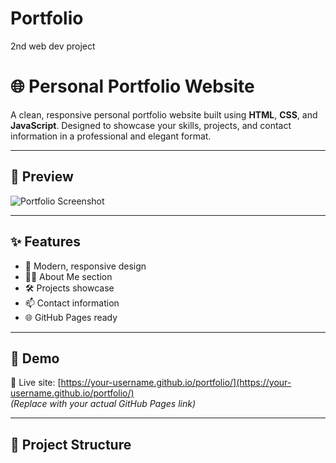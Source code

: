 # Portfolio
2nd web dev project
# 🌐 Personal Portfolio Website

A clean, responsive personal portfolio website built using **HTML**, **CSS**, and **JavaScript**. Designed to showcase your skills, projects, and contact information in a professional and elegant format.

---

## 📸 Preview

![Portfolio Screenshot](https://via.placeholder.com/900x400.png?text=Portfolio+Website+Screenshot)

---

## ✨ Features

- 🎯 Modern, responsive design
- 👨‍💼 About Me section
- 🛠️ Projects showcase
- 📫 Contact information
- 🌐 GitHub Pages ready

---

## 🚀 Demo

🔗 Live site: [https://your-username.github.io/portfolio/](https://your-username.github.io/portfolio/)  
*(Replace with your actual GitHub Pages link)*

---

## 📁 Project Structure

